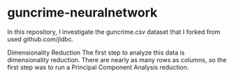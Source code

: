 # guncrime-neuralnetwork
In this repository, I investigate the guncrime.csv dataset that I forked from used github.com/jldbc.

Dimensionality Reduction
The first step to analyze this data is dimensionality reduction. There are nearly as many rows as columns, so the first step was to run a Principal Component Analysis reduction.
